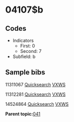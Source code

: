 # 04107$b

## Codes

-   Indicators
    -   First: 0
    -   Second: 7
-   Subfield: b

## Sample bibs

11311067 [Quicksearch](https://search.library.yale.edu/catalog/11311067) [VXWS](http://prodorbis.library.yale.edu:7014/vxws/GetHoldingsService?bibId=11311067)

11312281 [Quicksearch](https://search.library.yale.edu/catalog/11312281) [VXWS](http://prodorbis.library.yale.edu:7014/vxws/GetHoldingsService?bibId=11312281)

14524864 [Quicksearch](https://search.library.yale.edu/catalog/14524864) [VXWS](http://prodorbis.library.yale.edu:7014/vxws/GetHoldingsService?bibId=14524864)

**Parent topic:**[041](../../tags/041/041.md)


